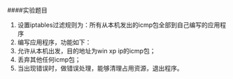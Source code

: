 ####实验题目
1. 设置iptables过滤规则为：所有从本机发出的icmp包全部到自己编写的应用程序
2. 编写应用程序，功能如下：
 1. 允许从本机出发，目的地址为win xp ip的icmp包；
 2. 丢弃其他任何icmp包；
 3. 当出现错误时，做错误处理，能够清理占用资源，退出程序。